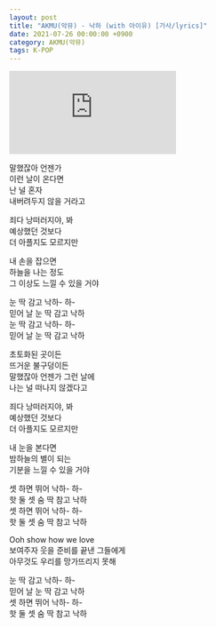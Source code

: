 ```yaml
---
layout: post
title: "AKMU(악뮤) - 낙하 (with 아이유) [가사/lyrics]"
date: 2021-07-26 00:00:00 +0900
category: AKMU(악뮤)
tags: K-POP
---
```


<div class="youtube-iframe-container iframe-16-to-9">
    <iframe src="https://www.youtube.com/embed/EtiPbWzUY9o" title="AKMU(악뮤) - 낙하 (with 아이유)" frameborder="0" allow="accelerometer; autoplay; clipboard-write; encrypted-media; gyroscope; picture-in-picture; web-share" allowfullscreen></iframe>
</div>

말했잖아 언젠가  
이런 날이 온다면  
난 널 혼자   
내버려두지 않을 거라고

죄다 낭떠러지야, 봐  
예상했던 것보다  
더 아플지도 모르지만

내 손을 잡으면  
하늘을 나는 정도   
그 이상도 느낄 수 있을 거야

눈 딱 감고 낙하- 하-  
믿어 날 눈 딱 감고 낙하   
눈 딱 감고 낙하- 하-  
믿어 날 눈 딱 감고 낙하 

  
초토화된 곳이든  
뜨거운 불구덩이든  
말했잖아 언젠가 그런 날에  
나는 널 떠나지 않겠다고

죄다 낭떠러지야, 봐  
예상했던 것보다  
더 아플지도 모르지만

내 눈을 본다면  
밤하늘의 별이 되는   
기분을 느낄 수 있을 거야

셋 하면 뛰어 낙하- 하-  
핫 둘 셋 숨 딱 참고 낙하  
셋 하면 뛰어 낙하- 하-  
핫 둘 셋 숨 딱 참고 낙하

Ooh show how we love  
보여주자 웃을 준비를 끝낸 그들에게  
아무것도 우리를 망가뜨리지 못해

  
눈 딱 감고 낙하- 하-  
믿어 날 눈 딱 감고 낙하  
셋 하면 뛰어 낙하- 하-  
핫 둘 셋 숨 딱 참고 낙하
